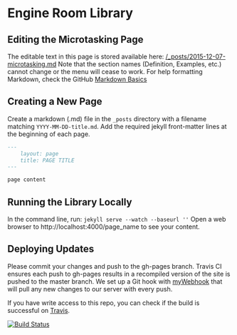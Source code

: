 # Engine Room Library

## Editing the Microtasking Page 

The editable text in this page is stored available here: [/_posts/2015-12-07-microtasking.md](/_posts/2015-12-07-microtasking.md)
Note that the section names (Definition, Examples, etc.) cannot change or the menu will cease to work.
For help formatting Markdown, check the GitHub [Markdown Basics](https://help.github.com/articles/markdown-basics/)

## Creating a New Page

Create a markdown (.md) file in the `_posts` directory with a filename matching `YYYY-MM-DD-title.md`. 
Add the required jekyll front-matter lines at the beginning of each page.

``` markdown
---
    layout: page
    title: PAGE TITLE
---

page content
```

## Running the Library Locally

In the command line, run:
`jekyll serve --watch --baseurl ''`
Open a web browser to http://localhost:4000/page_name to see your content.

## Deploying Updates

Please commit your changes and push to the gh-pages branch. Travis CI ensures each push to gh-pages results in a recompiled version of the site is pushed to the master branch. We set up a Git hook with [myWebhook](https://github.com/mexitek/myWebHook) that will pull any new changes to our server with every push.

If you have write access to this repo, you can check if the build is successful on [Travis](https://travis-ci.org/the-engine-room/library).

[![Build Status](https://travis-ci.org/the-engine-room/library.svg?branch=master)](https://travis-ci.org/the-engine-room/library)
